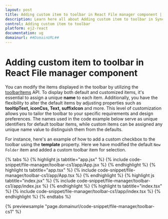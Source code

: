 ```yaml
---
layout: post
title: Adding custom item to toolbar in React File manager component | Syncfusion
description: Learn here all about Adding custom item to toolbar in Syncfusion React File manager component of Syncfusion Essential JS 2 and more.
control: Adding custom item to toolbar 
platform: ej2-react
documentation: ug
domainurl: ##DomainURL##
---
```


# Adding custom item to toolbar in React File manager component

You can modify the items displayed in the toolbar by utilizing the [toolbarItems](https://ej2.syncfusion.com/react/documentation/api/file-manager/#toolbaritems) API. To display both default and customized items, it's essential to assign a unique **name** to each item. Additionally, you have the flexibility to alter the default items by adjusting properties such as **tooltipText, iconCss, Text, suffixIcon** and more. This level of customization allows you to tailor the toolbar to your specific requirements and design preferences. The names used in the code example below serve as unique identifiers for default toolbar items, while custom items can be assigned any unique name value to distinguish them from the defaults.

For instance, here's an example of how to add a custom checkbox to the toolbar using the **template** property. Here we have modified the default `New Folder` item and added a custom toolbar item for selection.

{% tabs %}
{% highlight js tabtitle="app.jsx" %}
{% include code-snippet/file-manager/toolbar-cs1/app/App.jsx %}
{% endhighlight %}
{% highlight ts tabtitle="app.tsx" %}
{% include code-snippet/file-manager/toolbar-cs1/app/App.tsx %}
{% endhighlight %}
{% highlight js tabtitle="index.jsx" %}
{% include code-snippet/file-manager/toolbar-cs1/app/index.jsx %}
{% endhighlight %}
{% highlight ts tabtitle="index.tsx" %}
{% include code-snippet/file-manager/toolbar-cs1/app/index.tsx %}
{% endhighlight %}
{% endtabs %}

 {% previewsample "page.domainurl/code-snippet/file-manager/toolbar-cs1" %}